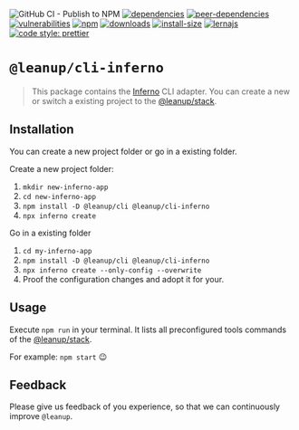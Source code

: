 ![GitHub CI - Publish to NPM](https://github.com/leanupjs/leanup/workflows/GitHub%20CI%20-%20Publish%20to%20NPM/badge.svg)
[![dependencies][dependencies]][dependencies-url]
[![peer-dependencies][peer-dependencies]][peer-dependencies-url]
[![vulnerabilities][vulnerabilities]][vulnerabilities-url]
[![npm][npm]][npm-url]
[![downloads][downloads]][downloads-url]
[![install-size][install-size]][install-size-url]
[![lernajs][lernajs]][lernajs-url]
[![code style: prettier](https://img.shields.io/badge/code_style-prettier-ff69b4.svg)](https://github.com/prettier/prettier)

[npm]: https://img.shields.io/npm/v/@leanup/cli-inferno
[npm-url]: https://www.npmjs.com/package/@leanup/cli-inferno
[dependencies]: https://status.david-dm.org/gh/leanupjs/leanup.svg?path=packages/cli/frameworks/inferno&ref=release/1.1
[dependencies-url]: https://david-dm.org/leanupjs/leanup?path=packages/cli/frameworks/inferno&ref=release/1.1
[peer-dependencies]: https://status.david-dm.org/gh/leanupjs/leanup.svg?path=packages/cli/frameworks/inferno&ref=release/1.1&type=peer
[peer-dependencies-url]: https://david-dm.org/leanupjs/leanup?path=packages/cli/frameworks/inferno&ref=release/1.1&type=peer
[vulnerabilities]: https://img.shields.io/snyk/vulnerabilities/npm/@leanup/cli-inferno
[vulnerabilities-url]: https://snyk.io/test/npm/@leanup/cli-inferno
[downloads]: https://img.shields.io/npm/dt/@leanup/cli-inferno
[downloads-url]: https://npmcharts.com/compare/@leanup/cli-inferno?minimal=true
[install-size]: https://packagephobia.now.sh/badge?p=@leanup/cli-inferno@next
[install-size-url]: https://packagephobia.now.sh/result?p=@leanup/cli-inferno@next
[lernajs]: https://img.shields.io/badge/managed%20with-lerna-blueviolet
[lernajs-url]: https://lerna.js.org

# `@leanup/cli-inferno`

> This package contains the [Inferno](https://infernojs.org) CLI adapter. You can create a new or switch a existing project to the [@leanup/stack](https://www.npmjs.com/package/@leanup/stack).

## Installation

You can create a new project folder or go in a existing folder.

Create a new project folder:

1. `mkdir new-inferno-app`
2. `cd new-inferno-app`
3. `npm install -D @leanup/cli @leanup/cli-inferno`
4. `npx inferno create`

Go in a existing folder

1. `cd my-inferno-app`
2. `npm install -D @leanup/cli @leanup/cli-inferno`
3. `npx inferno create --only-config --overwrite`
4. Proof the configuration changes and adopt it for your.

## Usage

Execute `npm run` in your terminal. It lists all preconfigured tools commands of the [@leanup/stack](https://www.npmjs.com/package/@leanup/stack).

For example: `npm start` 😉

## Feedback

Please give us feedback of you experience, so that we can continuously improve `@leanup`.
